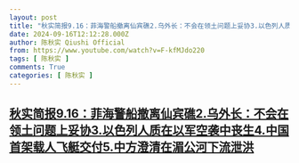 ```yaml
---
layout: post
title: "秋实简报9.16：菲海警船撤离仙宾礁2.乌外长：不会在领土问题上妥协3.以色列人质在以军空袭中丧生4.中国首架载人飞艇交付5.中方澄清在湄公河下流泄洪"
date: 2024-09-16T12:12:28.000Z
author: 陈秋实 Qiushi Official
from: https://www.youtube.com/watch?v=F-kfMJdo220
tags: [ 陈秋实 ]
comments: True
categories: [ 陈秋实 ]
---
```

<!--1726488748000-->
[秋实简报9.16：菲海警船撤离仙宾礁2.乌外长：不会在领土问题上妥协3.以色列人质在以军空袭中丧生4.中国首架载人飞艇交付5.中方澄清在湄公河下流泄洪](https://www.youtube.com/watch?v=F-kfMJdo220)
------

<div>

</div>
